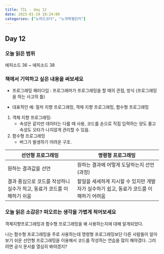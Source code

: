 ```yaml
---
title: TIL - day 12
date: 2023-01-24 18:24:00
categories: ["노마드코더", "노개북챌린지"]
---
```


## Day 12

### 오늘 읽은 범위

에피소드 36 ~ 에피소드 38

### 책에서 기억하고 싶은 내용을 써보세요

- 프로그래밍 패러다임 : 프로그래머가 프로그래밍을 할 때의 관점, 방식 (프로그래밍을 하는 사고의 틀)

- 대표적인 예: 절차 지향 프로그래밍, 객체 지향 프로그래밍, 함수형 프로그래밍

1. 객체 지향 프로그래밍:
   - 속성은 같지만 데이터는 다를 때 사용, 코드를 손으로 직접 입력하는 양도 줄고 속성도 오타가 나지않게 관리할 수 있음.
2. 함수형 프로그래밍
   - 버그가 발생하기 어려운 구조.

| 선언형 프로그래밍                                                      | 명령형 프로그래밍                                                                      |
| ---------------------------------------------------------------------- | -------------------------------------------------------------------------------------- |
| 원하는 결과값을 선언                                                   | 원하는 결과에 어떻게 도달하는지 선언(과정)                                             |
| 결과 중심으로 코드를 작성하니 실수가 적고, 동료가 코드를 이해하기 쉬움 | 할일을 세세하게 지시할 수 있지만 개발자가 실수하기 쉽고, 동료가 코드를 이해하기 어려움 |

### 오늘 읽은 소감은? 떠오르는 생각을 가볍게 적어보세요

객체지향프로그래밍과 함수형 프로그래밍을 왜 사용하는지에 대해 알게되었다.

나는 함수형 프로그래밍을 주로 사용하는데 명령형 프로그래밍보단 다른 사람들이 알아보기 쉬운 선언형 프로그래밍을 이용해서 코드를 작성하는 연습을 많이 해야겠다. 그러려면 공식 문서를 열심히 봐야겠지?
